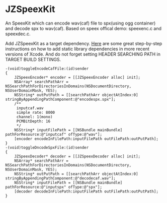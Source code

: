 JZSpeexKit
==========

An SpeexKit which can encode wav(caf) file to spx(using ogg container) and decode spx to wav(caf). Based on speex offical demo: speexenc.c and speexdec.c. 


Add JZSpeexKit as a target dependency. [Here](http://stackoverflow.com/a/9726445/1343200) are some great step-by-step instructions on how to add static library dependencies in more recent versions of Xcode. And do not forget setting HEADER SEARCHING PATH in TARGET BUILD SETTINGS. 

	-(void)toggleEncodeCafFile:(id)sender
	{
	    JZSpeexEncoder* encoder = [[JZSpeexEncoder alloc] init];
	    NSArray* searchPathArr = NSSearchPathForDirectoriesInDomains(NSDocumentDirectory, NSUserDomainMask, YES);
	    NSString* outPutPath = [[searchPathArr objectAtIndex:0] stringByAppendingPathComponent:@"encodespx.spx"];
	    /**
	     inputcaf.wav
	     simple rate: 8000
	     channel: 1(mono)
	     PCMBitDepth: 16
	     */
	    NSString* inputFilePath = [[NSBundle mainBundle] pathForResource:@"inputcaf" ofType:@"wav"];
	    [encoder encodeInFilePath:inputFilePath outFilePath:outPutPath];
	}
	-(void)toggleDncodeSpxFile:(id)sender
	{
	    JZSpeexDecoder* decoder = [[JZSpeexDecoder alloc] init];
	    NSArray* searchPathArr = NSSearchPathForDirectoriesInDomains(NSDocumentDirectory, NSUserDomainMask, YES);
	    NSString* outPutPath = [[searchPathArr objectAtIndex:0] stringByAppendingPathComponent:@"decodecaf.wav"];
	    NSString* inputFilePath = [[NSBundle mainBundle] pathForResource:@"inputspx" ofType:@"spx"];
	    [decoder decodeInFilePath:inputFilePath outFilePath:outPutPath];
	}
